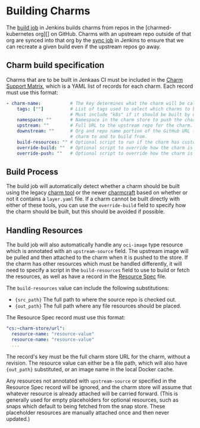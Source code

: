 # Building Charms

The [build job][] in Jenkins builds charms from repos in the
[charmed-kubernetes org][] on GitHub. Charms with an upstream repo outside of
that org are synced into that org by the [sync job][] in Jenkins to ensure that
we can recreate a given build even if the upstream repos go away.

## Charm build specification

Charms that are to be built in Jenkaas CI must be included in the [Charm
Support Matrix][], which is a YAML list of records for each charm. Each record
must use this format:

```yaml
- charm-name:           # The key determines what the charm will be called in the store.
    tags: [""]          # List of tags used to select which charms to build.
                        # Must include "k8s" if it should be built by default.
    namespace: ""       # Namespace in the charm store to push the charm.
    upstream: ""        # Full URL to the upstream repo for the charm.
    downstream: ""      # Org and repo name portion of the GitHub URL to sync the
                        # charm to and to build from.
    build-resources: "" # Optional script to run if the charm has custom resources.
    override-build: ""  # Optional script to override how the charm is built.
    override-push: ""   # Optional script to override how the charm is pushed to the store.
```

## Build Process

The build job will automatically detect whether a charm should be built using
the legacy [charm tool][] or the newer [charmcraft][] based on whether or not
it contains a `layer.yaml` file. If a charm cannot be built directly with
either of these tools, you can use the `override-build` field to specify how
the charm should be built, but this should be avoided if possible.

## Handling Resources

The build job will also automatically handle any `oci-image` type resource
which is annotated with an `upstream-source` field. The upstream image will be
pulled and then attached to the charm when it is pushed to the store. If the
charm has other resources which must be handled differently, it will need to
specify a script in the `build-resources` field to use to build or fetch the
resources, as well as have a record in the [Resource Spec][] file.

The `build-resources` value can include the following substitutions:

  * `{src_path}` The full path to where the source repo is checked out.
  * `{out_path}` The full path where any file resources should be placed.

The Resource Spec record must use this format:

```yaml
"cs:~charm-store/url":
  resource-name: "resource-value"
  resource-name: "resource-value"
  ...
```

The record's key must be the full charm store URL for the charm, without a
revision. The resource value can either be a file path, which will also have
`{out_path}` substituted, or an image name in the local Docker cache.

Any resources not annotated with `upstream-source` or specified in the Resource
Spec record will be ignored, and the charm store will assume that whatever
resource is already attached will be carried forward. (This is generally used
for empty placeholders for optional resources, such as snaps which default to
being fetched from the snap store. These placeholder resources are manually
attached once and then never updated.)


<!-- Links -->
[build job]: https://jenkins.canonical.com/k8s/job/build-charms/
[sync job]: https://jenkins.canonical.com/k8s/job/sync-upstream/
[Charm Support Matrix]: https://github.com/charmed-kubernetes/jenkins/blob/master/jobs/includes/charm-support-matrix.inc
[charm tool]: https://snapcraft.io/charm
[charmcraft]: https://snapcraft.io/charmcraft
[Resource Spec]: https://github.com/charmed-kubernetes/jenkins/blob/master/jobs/build-charms/resource-spec.yaml
